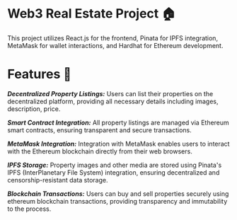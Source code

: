 # Web3 Real Estate Project 🏠

This project utilizes React.js for the frontend, Pinata for IPFS integration, MetaMask for wallet interactions, and Hardhat for Ethereum development.


# Features 🚀

***Decentralized Property Listings:*** Users can list their properties on the decentralized platform, providing all necessary details including images, description, price.


***Smart Contract Integration:*** All property listings are managed via Ethereum smart contracts, ensuring transparent and secure transactions.

***MetaMask Integration:*** Integration with MetaMask enables users to interact with the Ethereum blockchain directly from their web browsers.

***IPFS Storage:*** Property images and other media are stored using Pinata's IPFS (InterPlanetary File System) integration, ensuring decentralized and censorship-resistant data storage.

***Blockchain Transactions:*** Users can buy and sell properties securely using ethereum blockchain transactions, providing transparency and immutability to the process.
